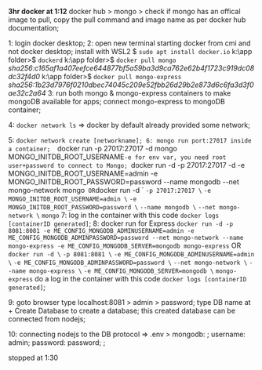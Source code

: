 **3hr docker at 1:12**
docker hub > mongo > check if mongo has an offical image to pull, copy the pull command and image name as per docker hub documentation;

1: login docker desktop;
2: open new terminal
starting docker from cmi and not docker desktop;
install with WSL2 $ `sudo apt install docker.io`
k:\app folder>$ `dockerd`
k:\app folder>$ `docker pull mongo`
*sha256:c165af1a407eefce644877bf5a59ba3d9ca762e62b4f1723c919dc08dc32f4d0*
k:\app folder>$ `docker pull mongo-express`
*sha256:1b23d7976f0210dbec74045c209e52fbb26d29b2e873d6c6fa3d3f0ae32c2a64*
3: run both mongo & mongo-express containers to make mongoDB available for apps;
   connect mongo-express to mongoDB container;
  
 4: `docker network ls` => docker by default already provided some network;
 
 5: `docker network create [networkname];
 6: mongo run port:27017 inside a container; 
 `docker run -p 27017:27017 -d mongo` 
 `MONGO_INITDB_ROOT_USERNAME` -e for env var, you need root user+password to connect to Mongo; 
 `docker run -d -p 27017:27017 -d -e MONGO_INITDB_ROOT_USERNAME=admin -e MONGO_INITDB_ROOT_PASSWORD=password --name mongodb --net mongo-network mongo`  OR
 `docker run -d \` 
 `-p 27017:27017 \`
 `-e MONGO_INITDB_ROOT_USERNAME=admin \`
 `-e MONGO_INITDB_ROOT_PASSWORD=password \`
 `--name mongodb \`
 `--net mongo-network \` 
 `mongo`
 7: log in the container with this code `docker logs [containerID generated]`;
 8: docker run for Express `docker run -d -p 8081:8081 -e ME_CONFIG_MONGODB_ADMINUSERNAME=admin -e ME_CONFIG_MONGODB_ADMINPASSWORD=password --net mongo-network --name mongo-express -e ME_CONFIG_MONGODB_SERVER=mongodb mongo-express` OR
 `docker run -d \`
 `-p 8081:8081 \`
 `-e ME_CONFIG_MONGODB_ADMINUSERNAME=admin \`
 `-e ME_CONFIG_MONGODB_ADMINPASSWORD=password \`
 `--net mongo-network \`
 `--name mongo-express \`
 `-e ME_CONFIG_MONGODB_SERVER=mongodb \`
 `mongo-express`
do a log in the container with this code `docker logs [containerID generated]`;


9: goto browser type localhost:8081 > admin > password;
type DB name at + Create Database to create a database;
this created database can be connected from nodejs;

10: connecting nodejs to the DB
protocol => .env > 
mongodb: ;
username: admin;
password: password;
;

 stopped at 1:30